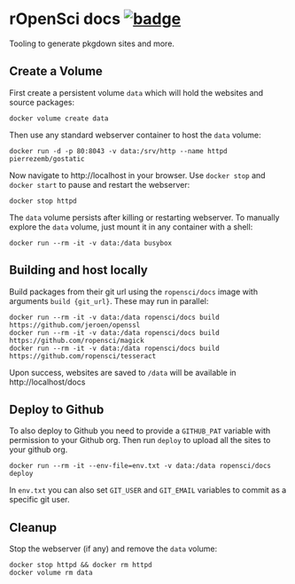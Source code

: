 # rOpenSci docs [![badge](https://images.microbadger.com/badges/image/ropensci/docs.svg)](https://cloud.docker.com/u/ropensci/repository/docker/ropensci/docs/general)

Tooling to generate pkgdown sites and more.

## Create a Volume

First create a persistent volume `data` which will hold the websites and source packages:

```
docker volume create data
```

Then use any standard webserver container to host the `data` volume:

```
docker run -d -p 80:8043 -v data:/srv/http --name httpd pierrezemb/gostatic
```

Now navigate to http://localhost in your browser. Use `docker stop` and `docker start` to pause and restart the webserver:

```
docker stop httpd
```

The `data` volume persists after killing or restarting webserver. To manually explore the `data` volume, just mount it in any container with a shell:

```
docker run --rm -it -v data:/data busybox
```


## Building and host locally

Build packages from their git url using the `ropensci/docs` image with arguments `build {git_url}`. These may run in parallel:

``` 
docker run --rm -it -v data:/data ropensci/docs build https://github.com/jeroen/openssl
docker run --rm -it -v data:/data ropensci/docs build https://github.com/ropensci/magick
docker run --rm -it -v data:/data ropensci/docs build https://github.com/ropensci/tesseract
```

Upon success, websites are saved to `/data` will be available in http://localhost/docs

## Deploy to Github

To also deploy to Github you need to provide a `GITHUB_PAT` variable with permission to your Github org. Then run `deploy` to upload all the sites to your github org.


```
docker run --rm -it --env-file=env.txt -v data:/data ropensci/docs deploy
```

In `env.txt` you can also set `GIT_USER` and `GIT_EMAIL` variables to commit as a specific git user.

## Cleanup

Stop the webserver (if any) and remove the `data` volume:

```
docker stop httpd && docker rm httpd
docker volume rm data
```
